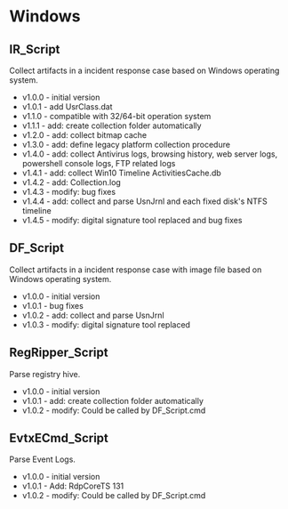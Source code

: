 # Windows
## IR_Script
Collect artifacts in a incident response case based on Windows operating system.
- v1.0.0 - initial version
- v1.0.1 - add UsrClass.dat
- v1.1.0 - compatible with 32/64-bit operation system
- v1.1.1 - add: create collection folder automatically
- v1.2.0 - add: collect bitmap cache
- v1.3.0 - add: define legacy platform collection procedure
- v1.4.0 - add: collect Antivirus logs, browsing history, web server logs, powershell console logs, FTP related logs
- v1.4.1 - add: collect Win10 Timeline ActivitiesCache.db
- v1.4.2 - add: Collection.log
- v1.4.3 - modify: bug fixes
- v1.4.4 - add: collect and parse UsnJrnl and each fixed disk's NTFS timeline
- v1.4.5 - modify: digital signature tool replaced and bug fixes
## DF_Script
Collect artifacts in a incident response case with image file based on Windows operating system.
- v1.0.0 - initial version
- v1.0.1 - bug fixes
- v1.0.2 - add:	collect and parse UsnJrnl
- v1.0.3 - modify: digital signature tool replaced
## RegRipper_Script
Parse registry hive.
- v1.0.0 - initial version
- v1.0.1 - add: create collection folder automatically
- v1.0.2 - modify: Could be called by DF_Script.cmd
## EvtxECmd_Script
Parse Event Logs.
- v1.0.0 - initial version
- v1.0.1 - Add: RdpCoreTS 131
- v1.0.2 - modify: Could be called by DF_Script.cmd
